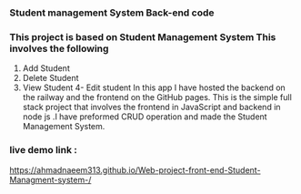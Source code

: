### Student management System Back-end code 
### This project is based on Student Management System This involves the following 
1. Add Student
2. Delete Student
3. View Student
4- Edit student
In this app I have hosted the backend on the railway and the frontend on the GitHub pages. This is the simple full stack project that involves the frontend in JavaScript and backend in node js .I have preformed CRUD operation and made the Student Management System.

### live demo link :
https://ahmadnaeem313.github.io/Web-project-front-end-Student-Managment-system-/
   
 
 
